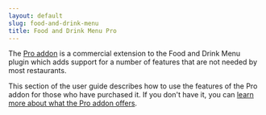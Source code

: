 ```yaml
---
layout: default
slug: food-and-drink-menu
title: Food and Drink Menu Pro
---
```

The [Pro addon](http://themeofthecrop.com/plugin/food-and-drink-menu-pro/) is a commercial extension to the Food and Drink Menu plugin which adds support for a number of features that are not needed by most restaurants.

This section of the user guide describes how to use the features of the Pro addon for those who have purchased it. If you don't have it, you can [learn more about what the Pro addon offers](http://themeofthecrop.com/plugin/food-and-drink-menu-pro/).
